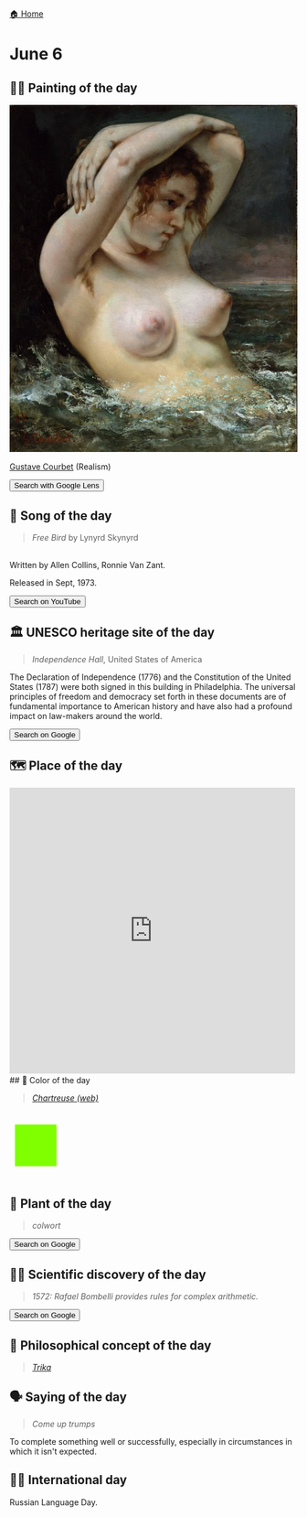 
[🏠 Home](../../index.md)

# June 6

## 🧑‍🎨 Painting of the day

<img width="600" src="../img/Gustave_Courbet_6.jpg">

[Gustave Courbet](https://en.wikipedia.org/wiki/Gustave_Courbet) (Realism)

<button class="btn btn-success"
onclick=" window.open('https://lens.google.com/uploadbyurl?url=https://iretes.github.io/one-a-day/data/img/Gustave_Courbet_6.jpg','_blank')">
Search with Google Lens
</button>

## 🎼 Song of the day

> *Free Bird*
by Lynyrd Skynyrd

<br />Written by Allen Collins, Ronnie Van Zant.

Released in Sept, 1973.

<button class="btn btn-success"
onclick=" window.open('http://www.youtube.com/search?q=Free Bird by Lynyrd Skynyrd','_blank')">
Search on YouTube
</button>

## 🏛️ UNESCO heritage site of the day

> *Independence Hall*, United States of America

<p>The Declaration of Independence (1776) and the Constitution of the United States (1787) were both signed in this building in Philadelphia. The universal principles of freedom and democracy set forth in these documents are of fundamental importance to American history and have also had a profound impact on law-makers around the world.</p>

<button class="btn btn-success"
onclick=" window.open('http://www.google.com/search?q=Independence Hall','_blank')">
Search on Google
</button>

## 🗺️ Place of the day

<iframe
src="https://www.mapcrunch.com"
name="mapcrunch"
width="500"
height="500"
allowTransparency="true"
scrolling="no"
frameborder="0"
>
</iframe>
## 🎨 Color of the day

> *[Chartreuse (web)](https://en.wikipedia.org/wiki/Chartreuse_(color))*

<div style="color:#80FF00; font-size: 100px;">&#9632;</div>

## 🌿 Plant of the day

> *colwort*

<button class="btn btn-success"
onclick=" window.open('http://www.google.com/search?q=colwort','_blank')">
Search on Google
</button>

## 🧑‍🔬 Scientific discovery of the day

> *1572: Rafael Bombelli provides rules for complex arithmetic.*

<button class="btn btn-success"
onclick=" window.open('http://www.google.com/search?q=1572: Rafael Bombelli provides rules for complex arithmetic.','_blank')">
Search on Google
</button>

## 💭 Philosophical concept of the day

> *[Trika](https://en.wikipedia.org/wiki/Trika)*

## 🗣️ Saying of the day

> *Come up trumps*

To complete something well or successfully, especially in circumstances in which it isn't expected.

## 🏳️‍🌈 International day

Russian Language Day.